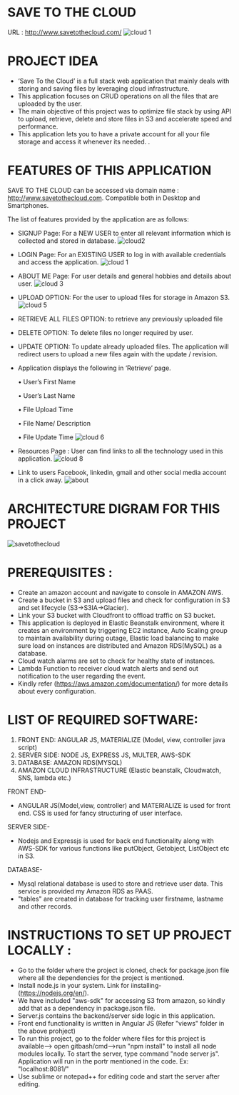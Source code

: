  # SAVE TO THE CLOUD
 URL : http://www.savetothecloud.com/
 ![cloud 1](https://user-images.githubusercontent.com/31361652/31910363-1812395e-b7f2-11e7-98b6-4281bf053239.PNG)

   # PROJECT IDEA

   * ‘Save To the Cloud’ is a full stack web application that mainly deals with storing and saving files by leveraging cloud infrastructure.
   * This application focuses on CRUD operations on all the files that are uploaded by the user. 
   * The main objective of this project was to optimize file stack by using API to upload, retrieve, delete and store files in S3 and accelerate speed and performance. 
   * This application lets you to have a private account for all your file storage and access it whenever its needed.
   .
   # FEATURES OF THIS APPLICATION
   
   SAVE TO THE CLOUD can be accessed via domain name : http://www.savetothecloud.com. Compatible both in Desktop and Smartphones.
   
  The list of features provided by the application are as follows:
  * SIGNUP Page: For a NEW USER to enter all relevant information which is collected and
stored in database.
![cloud2](https://user-images.githubusercontent.com/31361652/31910378-26cf0936-b7f2-11e7-9389-d0db40925d7d.PNG)
  * LOGIN Page: For an EXISTING USER to log in with available credentials and access the
application.
![cloud 1](https://user-images.githubusercontent.com/31361652/31910363-1812395e-b7f2-11e7-98b6-4281bf053239.PNG)
  * ABOUT ME Page: For user details and general hobbies and details about user.
  ![cloud 3](https://user-images.githubusercontent.com/31361652/31910388-2bde37b2-b7f2-11e7-8dee-e1475c5761a4.PNG)
  * UPLOAD OPTION: For the user to upload files for storage in Amazon S3.
  ![cloud 5](https://user-images.githubusercontent.com/31361652/31910397-347c839c-b7f2-11e7-821f-1b7549361749.PNG)
  * RETRIEVE ALL FILES OPTION: to retrieve any previously uploaded file
  * DELETE OPTION: To delete files no longer required by user.
  * UPDATE OPTION: To update already uploaded files. The application will redirect users to
upload a new files again with the update / revision.
  * Application displays the following in ‘Retrieve’ page.
     
     • User’s First Name
     
     • User’s Last Name
     
     • File Upload Time
     
     • File Name/ Description
     
     • File Update Time
     ![cloud 6](https://user-images.githubusercontent.com/31361652/31910403-3840a4cc-b7f2-11e7-95e9-8a6b76c42370.PNG)
   
 * Resources Page : User can find links to all the technology used in this application.
 ![cloud 8](https://user-images.githubusercontent.com/31361652/31910737-580b3794-b7f3-11e7-8af5-4620fdd4bd8a.PNG)
 * Link to users Facebook, linkedin, gmail and other social media account in a click away.
 ![about](https://user-images.githubusercontent.com/31361652/31915431-4aa516fa-b803-11e7-83ed-9eb78a285173.PNG)
 
 # ARCHITECTURE DIGRAM FOR THIS PROJECT
 
 ![savetothecloud](https://user-images.githubusercontent.com/31361652/31912751-c4153b82-b7f9-11e7-84a1-ac1c00bd9ba2.jpg)



# PREREQUISITES :

* Create an amazon account and navigate to console in AMAZON AWS.
* Create a bucket in S3 and upload files and check for configuration in S3 and set lifecycle (S3->S3IA->Glacier).
* Link your S3 bucket with Cloudfront to offload traffic on S3 bucket.
* This application is deployed in Elastic Beanstalk environment, where it creates an environment by triggering EC2 instance, Auto Scaling group to  maintain availability during outage, Elastic load balancing to make sure load on instances are distributed and Amazon RDS(MySQL) as a database.
* Cloud watch alarms are set to check for healthy state of instances.
* Lambda Function to receiver cloud watch alerts and send out notification to the user
regarding the event.
* Kindly refer (https://aws.amazon.com/documentation/) for more details about every configuration. 


# LIST OF REQUIRED SOFTWARE:

1. FRONT END: ANGULAR JS, MATERIALIZE (Model, view, controller java script)
2. SERVER SIDE: NODE JS, EXPRESS JS, MULTER, AWS-SDK
3. DATABASE: AMAZON RDS(MYSQL)
4. AMAZON CLOUD INFRASTRUCTURE (Elastic beanstalk, Cloudwatch, SNS, lambda etc.)

FRONT END-
* ANGULAR JS(Model,view, controller) and MATERIALIZE is used for front end. CSS is used for fancy structuring of user interface.

SERVER SIDE-
* Nodejs and Expressjs is used for back end functionality along with AWS-SDK for various functions like putObject, Getobject, ListObject etc in S3.

DATABASE- 
* Mysql relational database is used to store and retrieve user data. This service is provided my Amazon RDS as PAAS.
* "tables" are created in database for tracking user firstname, lastname and other records.

# INSTRUCTIONS TO SET UP PROJECT LOCALLY :

* Go to the folder where the project is cloned, check for package.json file where all the dependencies for the project is mentioned.
* Install node.js in your system. Link for iinstalling- (https://nodejs.org/en/).
* We have included "aws-sdk" for accessing S3 from amazon, so kindly add that as a dependency in package.json file.
* Server.js contains the backend/server side logic in this application.
* Front end functionality is written in Angular JS (Refer "views" folder in the above prohject)
* To run this project, go to the folder where files for this project is available--> open gitbash/cmd-->run "npm install" to install all node modules locally. To start the server, type command "node server js". Application will run in the portr mentioned in the code. Ex: "localhost:8081/"
* Use sublime or notepad++ for editing code and start the server after editing.








